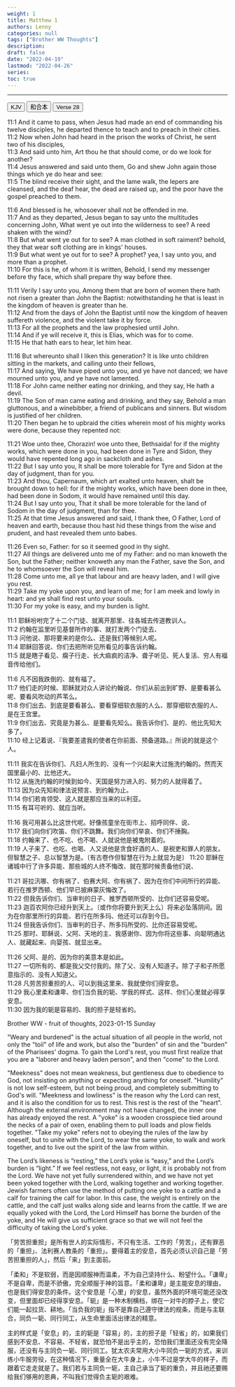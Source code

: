 ```yaml
---
weight: 1
title: Matthew 1
authors: Lenny
categories: null
tags: ["Brother WW Thoughts"]
description: 
draft: false
date: "2022-04-19"
lastmod: "2022-04-26"
series:
toc: true
---
```



<!--more-->
---

<!-- Tab links -->

<div class="tab">
  <button class="tablinks active" onclick="tablabel(event, 'english')">KJV</button>
  <button class="tablinks" onclick="tablabel(event, 'chinese')">和合本</button>
  <button class="tablinks" onclick="tablabel(event, 'verse1')">Verse 28</button>
</div>

<!-- Tab content -->
<div id="english" class="tabcontent" style="display:block">

11:1 And it came to pass, when Jesus had made an end of commanding his twelve disciples, he departed thence to teach and to preach in their cities.  
11:2 Now when John had heard in the prison the works of Christ, he sent two of his disciples,  
11:3 And said unto him, Art thou he that should come, or do we look for another?  
11:4 Jesus answered and said unto them, Go and shew John again those things which ye do hear and see:  
11:5 The blind receive their sight, and the lame walk, the lepers are cleansed, and the deaf hear, the dead are raised up, and the poor have the gospel preached to them.  

11:6 And blessed is he, whosoever shall not be offended in me.  
11:7 And as they departed, Jesus began to say unto the multitudes concerning John, What went ye out into the wilderness to see? A reed shaken with the wind?  
11:8 But what went ye out for to see? A man clothed in soft raiment? behold, they that wear soft clothing are in kings' houses.  
11:9 But what went ye out for to see? A prophet? yea, I say unto you, and more than a prophet.  
11:10 For this is he, of whom it is written, Behold, I send my messenger before thy face, which shall prepare thy way before thee.  

11:11 Verily I say unto you, Among them that are born of women there hath not risen a greater than John the Baptist: notwithstanding he that is least in the kingdom of heaven is greater than he.  
11:12 And from the days of John the Baptist until now the kingdom of heaven suffereth violence, and the violent take it by force.  
11:13 For all the prophets and the law prophesied until John.  
11:14 And if ye will receive it, this is Elias, which was for to come.  
11:15 He that hath ears to hear, let him hear.  

11:16 But whereunto shall I liken this generation? It is like unto children sitting in the markets, and calling unto their fellows,  
11:17 And saying, We have piped unto you, and ye have not danced; we have mourned unto you, and ye have not lamented.  
11:18 For John came neither eating nor drinking, and they say, He hath a devil.  
11:19 The Son of man came eating and drinking, and they say, Behold a man gluttonous, and a winebibber, a friend of publicans and sinners. But wisdom is justified of her children.  
11:20 Then began he to upbraid the cities wherein most of his mighty works were done, because they repented not:  

11:21 Woe unto thee, Chorazin! woe unto thee, Bethsaida! for if the mighty works, which were done in you, had been done in Tyre and Sidon, they would have repented long ago in sackcloth and ashes.  
11:22 But I say unto you, It shall be more tolerable for Tyre and Sidon at the day of judgment, than for you.  
11:23 And thou, Capernaum, which art exalted unto heaven, shalt be brought down to hell: for if the mighty works, which have been done in thee, had been done in Sodom, it would have remained until this day.  
11:24 But I say unto you, That it shall be more tolerable for the land of Sodom in the day of judgment, than for thee.  
11:25 At that time Jesus answered and said, I thank thee, O Father, Lord of heaven and earth, because thou hast hid these things from the wise and prudent, and hast revealed them unto babes.  

11:26 Even so, Father: for so it seemed good in thy sight.  
11:27 All things are delivered unto me of my Father: and no man knoweth the Son, but the Father; neither knoweth any man the Father, save the Son, and he to whomsoever the Son will reveal him.  
11:28 Come unto me, all ye that labour and are heavy laden, and I will give you rest.  
11:29 Take my yoke upon you, and learn of me; for I am meek and lowly in heart: and ye shall find rest unto your souls.  
11:30 For my yoke is easy, and my burden is light.  
</div>


<div id="chinese" class="tabcontent">

11:1 耶稣吩咐完了十二个门徒、就离开那里、往各城去传道教训人。  
11:2 约翰在监里听见基督所作的事、就打发两个门徒去、  
11:3 问他说、那将要来的是你么、还是我们等候别人呢。  
11:4 耶稣回答说、你们去把所听见所看见的事告诉约翰。  
11:5 就是瞎子看见、瘸子行走、长大痲疯的洁净、聋子听见、死人复活、穷人有福音传给他们。  

11:6 凡不因我跌倒的、就有福了。  
11:7 他们走的时候、耶稣就对众人讲论约翰说、你们从前出到旷野、是要看甚么呢、要看风吹动的芦苇么。  
11:8 你们出去、到底是要看甚么、要看穿细软衣服的人么、那穿细软衣服的人、是在王宫里。  
11:9 你们出去、究竟是为甚么、是要看先知么。我告诉你们、是的、他比先知大多了。  
11:10 经上记着说、『我要差遣我的使者在你前面、预备道路。』所说的就是这个人。  

11:11 我实在告诉你们、凡妇人所生的、没有一个兴起来大过施洗约翰的。然而天国里最小的、比他还大。  
11:12 从施洗约翰的时候到如今、天国是努力进入的、努力的人就得着了。  
11:13 因为众先知和律法说预言、到约翰为止。  
11:14 你们若肯领受、这人就是那应当来的以利亚。  
11:15 有耳可听的、就应当听。  

11:16 我可用甚么比这世代呢。好像孩童坐在街市上、招呼同伴、说、  
11:17 我们向你们吹笛、你们不跳舞。我们向你们举哀、你们不捶胸。  
11:18 约翰来了、也不吃、也不喝、人就说他是被鬼附着的。  
11:19 人子来了、也吃、也喝、人又说他是贪食好酒的人、是税吏和罪人的朋友。但智慧之子、总以智慧为是。〔有古卷作但智慧在行为上就显为是〕
11:20 耶稣在诸城中行了许多异能、那些城的人终不悔改、就在那时候责备他们说、  

11:21 哥拉汛哪、你有祸了、伯赛大阿、你有祸了、因为在你们中间所行的异能、若行在推罗西顿、他们早已披麻蒙灰悔改了。  
11:22 但我告诉你们、当审判的日子、推罗西顿所受的、比你们还容易受呢。  
11:23 迦百农阿你已经升到天上。〔或作你将要升到天上么〕将来必坠落阴间。因为在你那里所行的异能、若行在所多玛、他还可以存到今日。  
11:24 但我告诉你们、当审判的日子、所多玛所受的、比你还容易受呢。  
11:25 那时、耶稣说、父阿、天地的主、我感谢你、因为你将这些事、向聪明通达人、就藏起来、向婴孩、就显出来。  

11:26 父阿、是的、因为你的美意本是如此。  
11:27 一切所有的、都是我父交付我的。除了父、没有人知道子。除了子和子所愿意指示的、没有人知道父。  
11:28 凡劳苦担重担的人、可以到我这里来、我就使你们得安息。  
11:29 我心里柔和谦卑、你们当负我的轭、学我的样式、这样、你们心里就必得享安息。  
11:30 因为我的轭是容易的、我的担子是轻省的。  
</div>

<div id="verse1" class="tabcontent">

Brother WW - fruit of thoughts, 2023-01-15 Sunday

<div class = "row">
  <div class = "column">
  "Weary and burdened" is the actual situation of all people in the world, not only the "toil" of life and work, but also the "burden" of sin and the "burden" of the Pharisees' dogma.  To gain the Lord's rest, you must first realize that you are a "laborer and heavy laden person", and then "come" to the Lord.

  "Meekness" does not mean weakness, but gentleness due to obedience to God, not insisting on anything or expecting anything for oneself.  "Humility" is not low self-esteem, but not being proud, and completely submitting to God's will.  "Meekness and lowliness" is the reason why the Lord can rest, and it is also the condition for us to rest.  This rest is the rest of the "heart". Although the external environment may not have changed, the inner one has already enjoyed the rest.  A "yoke" is a wooden crosspiece tied around the necks of a pair of oxen, enabling them to pull loads and plow fields together.  "Take my yoke" refers not to obeying the rules of the law by oneself, but to unite with the Lord, to wear the same yoke, to walk and work together, and to live out the spirit of the law from within.

  The Lord’s likeness is “resting,” the Lord’s yoke is “easy,” and the Lord’s burden is “light.” If we feel restless, not easy, or light, it is probably not from the Lord.  We have not yet fully surrendered within, and we have not yet been yoked together with the Lord, walking together and working together.  Jewish farmers often use the method of putting one yoke to a cattle and a calf for training the calf for labor. In this case, the weight is entirely on the cattle, and the calf just walks along side and learns from the cattle.  If we are equally yoked with the Lord, the Lord Himself has borne the burden of the yoke, and He will give us sufficient grace so that we will not feel the difficulty of taking the Lord's yoke.
  </div>
  
  <div class = "column">
  「劳苦担重担」是所有世人的实际情形，不只有生活、工作的「劳苦」，还有罪恶的「重担」、法利赛人教条的「重担」。要得着主的安息，首先必须认识自己是「劳苦担重担的人」，然后「来」到主面前。

  「柔和」不是软弱，而是因顺服神而温柔，不为自己坚持什么、盼望什么。「谦卑」不是自卑，而是不骄傲，完全顺服于神的旨意。「柔和谦卑」是主能安息的理由，也是我们得安息的条件。这个安息是「心里」的安息，虽然外面的环境可能还没改变，但里面却已经得享安息。「轭」是一种木制横档，绑在一对牛的脖子上，使它们能一起拉货、耕地。「当负我的轭」指不是靠自己遵守律法的规条，而是与主联合，同负一轭、同行同工，从生命里面活出律法的精意。

  主的样式是「安息」的，主的轭是「容易」的，主的担子是「轻省」的，如果我们感到不安息、不容易、不轻省，就恐怕不是出乎主的，恐怕我们里面还没有完全降服，还没有与主同负一轭、同行同工。犹太农夫常用大小牛同负一轭的方式，来训练小牛服劳役，在这种情况下，重量全在大牛身上，小牛不过是学大牛的样子，而跟着它走走就是了。我们若与主同负一轭，主自己承当了轭的重负，并且祂还要赐给我们够用的恩典，不叫我们觉得负主轭的艰难。
  </div>
</div>


</div>